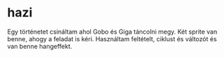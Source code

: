 # hazi
Egy történetet csináltam ahol Gobo és Giga táncolni megy. Két sprite van benne, ahogy a feladat is kéri. Használtam feltételt, ciklust és változót és van benne hangeffekt. 
